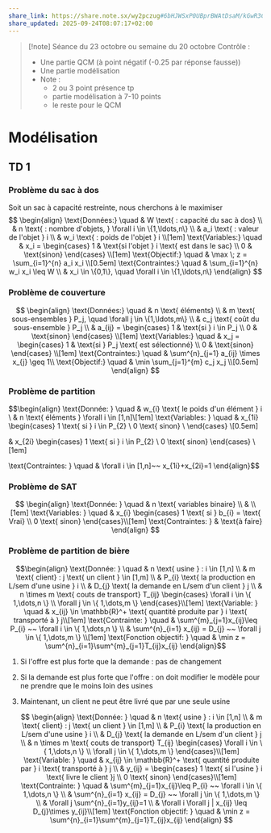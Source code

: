 ```yaml
---
share_link: https://share.note.sx/wy2pczug#6bHJWSxP0UBprBWAtDsaM/kGwR3CB/nU+VOw+6jqnH8
share_updated: 2025-09-24T08:07:17+02:00
---
```

> [!note] Séance du 23 octobre ou semaine du 20 octobre
> Contrôle :
> - Une partie QCM (à point négatif (-0.25 par réponse fausse))
> - Une partie modélisation
> - Note :
> 	- 2 ou 3 point présence tp
> 	- partie modélisation à 7-10 points 
> 	- le reste pour le QCM

# Modélisation

## TD 1

### Problème du sac à dos

Soit un sac à capacité restreinte, nous cherchons à le maximiser
$$
\begin{align}
\text{Données:} \quad & W \text{ : capacité du sac à dos} \\
& n \text{ : nombre d'objets, } \forall i \in \{1,\ldots,n\} \\
& a_i \text{ : valeur de l'objet } i \\
& w_i \text{ : poids de l'objet } i \\[1em]
\text{Variables:} \quad & x_i = \begin{cases}
1 & \text{si l'objet } i \text{ est dans le sac} \\
0 & \text{sinon}
\end{cases} \\[1em]
\text{Objectif:} \quad & \max \; z = \sum_{i=1}^{n} a_i x_i \\[0.5em]
\text{Contraintes:} \quad & \sum_{i=1}^{n} w_i x_i \leq W \\
& x_i \in \{0,1\}, \quad \forall i \in \{1,\ldots,n\}
\end{align}
$$
### Problème de couverture


$$
\begin{align}
\text{Données:} \quad & n \text{ éléments} \\
& m \text{ sous-ensembles } P_j, \quad \forall j \in \{1,\ldots,m\} \\
& c_j \text{ coût du sous-ensemble } P_j \\
& a_{ij} = \begin{cases}
1 & \text{si } i \in P_j \\
0 & \text{sinon}
\end{cases} \\[1em]
\text{Variables:} \quad & x_j = \begin{cases}
1 & \text{si } P_j \text{ est sélectionné} \\
0 & \text{sinon}
\end{cases} \\[1em]
\text{Contraintes:} \quad & \sum^{n}_{j=1} a_{ij} \times x_{j} \geq 1\\
\text{Objectif:} \quad & \min \sum_{j=1}^{m} c_j x_j \\[0.5em]
\end{align}
$$

### Problème de partition

$$\begin{align}
\text{Donnée: }  \quad  & w_{i} \text{ le poids d'un élément } i  \\
& n \text{ éléments } \forall i \in [1,n]\\[1em]
\text{Variables: } \quad & x_{1i} \begin{cases}
1 \text{ si } i \in P_{2} \\
0 \text{ sinon} \\
\end{cases} \\[0.5em]

& x_{2i} \begin{cases}
1 \text{ si } i \in P_{2} \\
0 \text{ sinon}
\end{cases} \\[1em]

\text{Contraintes: } \quad & \forall i \in [1,n]~~ x_{1i}+x_{2i}=1
\end{align}$$

### Problème de SAT

$$
\begin{align}
\text{Donnée: } \quad & n \text{ variables binaire}  \\
&  \\[1em]
\text{Variables: } \quad & x_{i} \begin{cases}
1 \text{ si } b_{i} = \text{ Vrai} \\
0 \text{ sinon}
\end{cases}\\[1em]
\text{Contraintes: } & \text{à faire}
\end{align}
$$

### Problème de partition de bière

$$\begin{align}
\text{Donnée: } \quad & n \text{ usine } : i \in [1,n] \\
& m \text{ client} : j  \text{ un client } \in [1,m] \\
& P_{i} \text{ la production en L/sem d'une usine } i \\
& D_{j} \text{ la demande en L/sem d'un client } j \\
& n \times m \text{ couts de transport} T_{ij} \begin{cases}
\forall i \in \{ 1,\dots,n \} \\
\forall j \in \{ 1,\dots,m \}
\end{cases}\\[1em]
\text{Variable: } \quad & x_{ij} \in \mathbb{R}^+ \text{ quantité produite par } i \text{ transporté à } j\\[1em]
\text{Contrainte: } \quad & \sum^{m}_{j=1}x_{ij}\leq P_{i} ~~ \forall i \in \{ 1,\dots,n \} \\
& \sum^{n}_{i=1} x_{ij} = D_{j} ~~ \forall j \in \{ 1,\dots,m \} \\[1em]
\text{Fonction objectif: } \quad & \min z = \sum^{n}_{i=1}\sum^{m}_{j=1}T_{ij}x_{ij} 
\end{align}$$

1. Si l'offre est plus forte que la demande : pas de changement
2. Si la demande est plus forte que l'offre : on doit modifier le modèle pour ne prendre que le moins loin des usines
3. Maintenant, un client ne peut être livré que par une seule usine

   $$
\begin{align}
\text{Donnée: } \quad & n \text{ usine } : i \in [1,n] \\
& m \text{ client} : j  \text{ un client } \in [1,m] \\
& P_{i} \text{ la production en L/sem d'une usine } i \\
& D_{j} \text{ la demande en L/sem d'un client } j \\
& n \times m \text{ couts de transport} T_{ij} \begin{cases}
\forall i \in \{ 1,\dots,n \} \\
\forall j \in \{ 1,\dots,m \}
\end{cases}\\[1em]
\text{Variable: } \quad & x_{ij} \in \mathbb{R}^+ \text{ quantité produite par } i \text{ transporté à } j \\
& y_{ij} = \begin{cases}
1 \text{ si l'usine } i \text{ livre le client }j \\
0 \text{ sinon}
\end{cases}\\[1em]
\text{Contrainte: } \quad & \sum^{m}_{j=1}x_{ij}\leq P_{i} ~~ \forall i \in \{ 1,\dots,n \} \\
& \sum^{n}_{i=1} x_{ij} = D_{j} ~~ \forall j \in \{ 1,\dots,m \} \\
& \forall j \sum^{n}_{i=1}y_{ij}=1  \\
& \forall i \forall j | x_{ij} \leq D_{j}\times y_{ij}\\[1em]
\text{Fonction objectif: } \quad & \min z = \sum^{n}_{i=1}\sum^{m}_{j=1}T_{ij}x_{ij} 
\end{align}
   $$